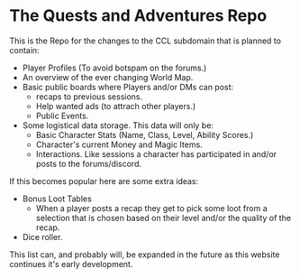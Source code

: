 # The Quests and Adventures Repo
This is the Repo for the changes to the CCL subdomain that is planned to contain:
* Player Profiles (To avoid botspam on the forums.)
* An overview of the ever changing World Map.
* Basic public boards where Players and/or DMs can post:
  * recaps to previous sessions.
  * Help wanted ads (to attrach other players.)
  * Public Events.
* Some logistical data storage. This data will only be:
  * Basic Character Stats (Name, Class, Level, Ability Scores.)
  * Character's current Money and Magic Items.
  * Interactions. Like sessions a character has participated in and/or posts to the forums/discord.

If this becomes popular here are some extra ideas:
* Bonus Loot Tables
  * When a player posts a recap they get to pick some loot from a selection that is chosen based on their level and/or the quality of the recap.
* Dice roller.

This list can, and probably will, be expanded in the future as this website continues it's early development.
